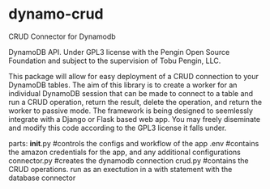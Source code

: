 # dynamo-crud
CRUD Connector for Dynamodb

DynamoDB API.  Under GPL3 license with the Pengin Open Source Foundation and subject to the supervision of Tobu Pengin, LLC.

This package will allow for easy deployment of a CRUD connection to your DynamoDB tables.  The aim of this library is to create a worker for an individual DynamoDB session that can be made to connect to a table and run a CRUD operation, return the result, delete the operation, and return the worker to passive mode.  The framework is being designed to seemlessly integrate with a Django or Flask based web app.  You may freely diseminate and modify this code according to the GPL3 license it falls under.

parts:
__init__.py #controls the configs and workflow of the app
.env #contains the amazon credentials for the app, and any additional configurations
connector.py #creates the dynamodb connection
crud.py #contains the CRUD operations.  run as an exectution in a with statement with the database connector
